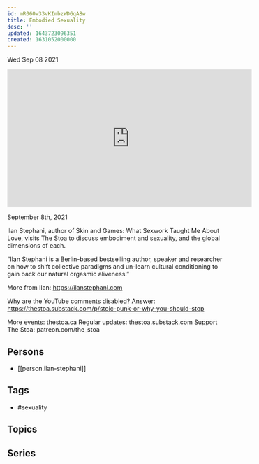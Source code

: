 ```yaml
---
id: mR060w33vKImbzWDGqA8w
title: Embodied Sexuality
desc: ''
updated: 1643723096351
created: 1631052000000
---
```





Wed Sep 08 2021

<iframe width="560" height="315" src="https://www.youtube.com/embed/5Qt2MInsFqU" title="Embodied Sexuality w/ Ilan Stephani" frameborder="0" allow="accelerometer; autoplay; clipboard-write; encrypted-media; gyroscope; picture-in-picture" allowfullscreen ></iframe>

September 8th, 2021

Ilan Stephani, author of Skin and Games: What Sexwork Taught Me About Love, visits The Stoa to discuss embodiment and sexuality, and the global dimensions of each.

“Ilan Stephani is a Berlin-based bestselling author, speaker and researcher on how to shift collective paradigms and un-learn cultural conditioning to gain back our natural orgasmic aliveness.”

More from Ilan: https://ilanstephani.com

Why are the YouTube comments disabled? Answer: https://thestoa.substack.com/p/stoic-punk-or-why-you-should-stop

More events: thestoa.ca 
Regular updates: thestoa.substack.com 
Support The Stoa: patreon.com/the_stoa

## Persons

- [[person.ilan-stephani]]

## Tags

- #sexuality

## Topics



## Series



